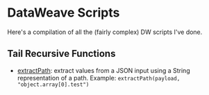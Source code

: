 # DataWeave Scripts
Here's a compilation of all the (fairly complex) DW scripts I've done.

## Tail Recursive Functions

- [extractPath](/extractPath): extract values from a JSON input using a String representation of a path. Example: `extractPath(payload, "object.array[0].test")`
